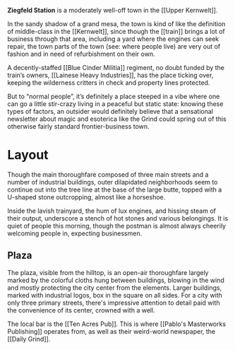 **Ziegfeld Station** is a moderately well-off town in the [[Upper Kernwelt]].

In the sandy shadow of a grand mesa, the town is kind of like the definition of middle-class in the [[Kernwelt]], since though the [[train]] brings a lot of business through that area, including a yard where the engines can seek repair, the town parts of the town (see: where people live) are very out of fashion and in need of refurbishment on their own.

A decently-staffed [[Blue Cinder Militia]] regiment, no doubt funded by the train’s owners, [[Lainese Heavy Industries]], has the place ticking over, keeping the wilderness critters in check and property lines protected. 

But to “normal people”, it’s definitely a place steeped in a vibe where one can go a little stir-crazy living in a peaceful but static state: knowing these types of factors, an outsider would definitely believe that a sensational newsletter about magic and esoterica like the Grind could spring out of this otherwise fairly standard frontier-business town.
# Layout
Though the main thoroughfare composed of three main streets and a number of industrial buildings, outer dilapidated neighborhoods seem to continue out into the tree line at the base of the large butte, topped with a U-shaped stone outcropping, almost like a horseshoe.

Inside the lavish trainyard, the hum of lux engines, and hissing steam of their output, underscore a stench of hot stones and various belongings. It is quiet of people this morning, though the postman is almost always cheerily welcoming people in, expecting businessmen. 

## Plaza
The plaza, visible from the hilltop, is an open-air thoroughfare largely marked by the colorful cloths hung between buildings, blowing in the wind and mostly protecting the city center from the elements. Larger buildings, marked with industrial logos, box in the square on all sides. For a city with only three primary streets, there's impressive attention to detail paid with the convenience of its center, crowned with a well.

The local bar is the [[Ten Acres Pub]]. This is where [[Pablo's Masterworks Publishing]] operates from, as well as their weird-world newspaper, the [[Daily Grind]].